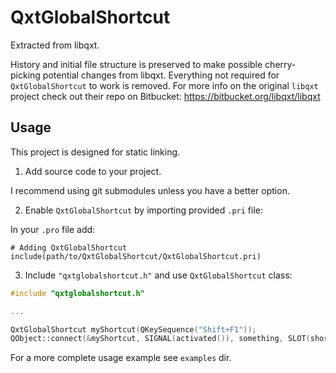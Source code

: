 # QxtGlobalShortcut
Extracted from libqxt.

History and initial file structure is preserved to make possible cherry-picking potential changes from libqxt.
Everything not required for `QxtGlobalShortcut` to work is removed.
For more info on the original `libqxt` project check out their repo on Bitbucket: https://bitbucket.org/libqxt/libqxt

## Usage

This project is designed for static linking.

1. Add source code to your project.

  I recommend using git submodules unless you have a better option.

2. Enable `QxtGlobalShortcut` by importing provided `.pri` file:

  In your `.pro` file add:

  ```qmake
  # Adding QxtGlobalShortcut
  include(path/to/QxtGlobalShortcut/QxtGlobalShortcut.pri)
  ```

3. Include `"qxtglobalshortcut.h"` and use `QxtGlobalShortcut` class:

  ```cpp
  #include "qxtglobalshortcut.h"

  ...

  QxtGlobalShortcut myShortcut(QKeySequence("Shift+F1"));
  QObject::connect(&myShortcut, SIGNAL(activated()), something, SLOT(shortcutActivated()));
  ```

For a more complete usage example see `examples` dir.
